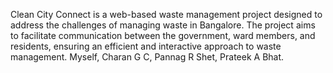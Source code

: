 Clean City Connect is a web-based waste management project designed to address the challenges of managing waste in Bangalore. The project aims to facilitate communication between the government, ward members, and residents, ensuring an efficient and interactive approach to waste management.
Myself, Charan G C, Pannag R Shet, Prateek A Bhat.
